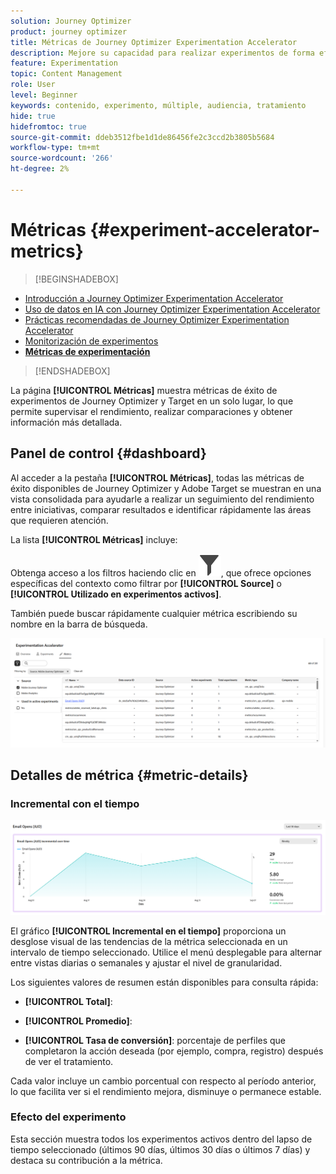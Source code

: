 ```yaml
---
solution: Journey Optimizer
product: journey optimizer
title: Métricas de Journey Optimizer Experimentation Accelerator
description: Mejore su capacidad para realizar experimentos de forma eficaz y generar perspectivas
feature: Experimentation
topic: Content Management
role: User
level: Beginner
keywords: contenido, experimento, múltiple, audiencia, tratamiento
hide: true
hidefromtoc: true
source-git-commit: ddeb3512fbe1d1de86456fe2c3ccd2b3805b5684
workflow-type: tm+mt
source-wordcount: '266'
ht-degree: 2%

---
```


# Métricas {#experiment-accelerator-metrics}

>[!BEGINSHADEBOX]

* [Introducción a Journey Optimizer Experimentation Accelerator](experiment-accelerator.md)
* [Uso de datos en IA con Journey Optimizer Experimentation Accelerator](experiment-accelerator-security.md)
* [Prácticas recomendadas de Journey Optimizer Experimentation Accelerator](experiment-accelerator-best-practices.md)
* [Monitorización de experimentos](experiment-accelerator-monitor.md)
* **[Métricas de experimentación](experiment-accelerator-metrics.md)**

>[!ENDSHADEBOX]

La página **[!UICONTROL Métricas]** muestra métricas de éxito de experimentos de Journey Optimizer y Target en un solo lugar, lo que permite supervisar el rendimiento, realizar comparaciones y obtener información más detallada.

## Panel de control {#dashboard}

Al acceder a la pestaña **[!UICONTROL Métricas]**, todas las métricas de éxito disponibles de Journey Optimizer y Adobe Target se muestran en una vista consolidada para ayudarle a realizar un seguimiento del rendimiento entre iniciativas, comparar resultados e identificar rápidamente las áreas que requieren atención.

La lista **[!UICONTROL Métricas]** incluye:

Obtenga acceso a los filtros haciendo clic en ![](assets/do-not-localize/Smock_Filter_18_N.svg), que ofrece opciones específicas del contexto como filtrar por **[!UICONTROL Source]** o **[!UICONTROL Utilizado en experimentos activos]**.

También puede buscar rápidamente cualquier métrica escribiendo su nombre en la barra de búsqueda.

![](assets/experiment-monitor-metrics.png)

## Detalles de métrica {#metric-details}

### Incremental con el tiempo

![](assets/experiment-monitor-metrics-2.png)

El gráfico **[!UICONTROL Incremental en el tiempo]** proporciona un desglose visual de las tendencias de la métrica seleccionada en un intervalo de tiempo seleccionado. Utilice el menú desplegable para alternar entre vistas diarias o semanales y ajustar el nivel de granularidad.

Los siguientes valores de resumen están disponibles para consulta rápida:

* **[!UICONTROL Total]**:

* **[!UICONTROL Promedio]**:

* **[!UICONTROL Tasa de conversión]**: porcentaje de perfiles que completaron la acción deseada (por ejemplo, compra, registro) después de ver el tratamiento.

Cada valor incluye un cambio porcentual con respecto al período anterior, lo que facilita ver si el rendimiento mejora, disminuye o permanece estable.

### Efecto del experimento

Esta sección muestra todos los experimentos activos dentro del lapso de tiempo seleccionado (últimos 90 días, últimos 30 días o últimos 7 días) y destaca su contribución a la métrica.
